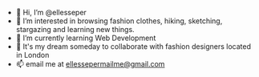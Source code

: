 - 👋 Hi, I’m @ellesseper
- 👀 I’m interested in browsing fashion clothes, hiking, sketching, stargazing and learning new things.
- 🌱 I’m currently learning Web Development
- 💞️ It's my dream someday to collaborate with fashion designers located in London
- 📫 email me at ellessepermailme@gmail.com

<!---
ellesseper/ellesseper is a ✨ special ✨ repository because its `README.md` (this file) appears on your GitHub profile.
You can click the Preview link to take a look at your changes.
--->
